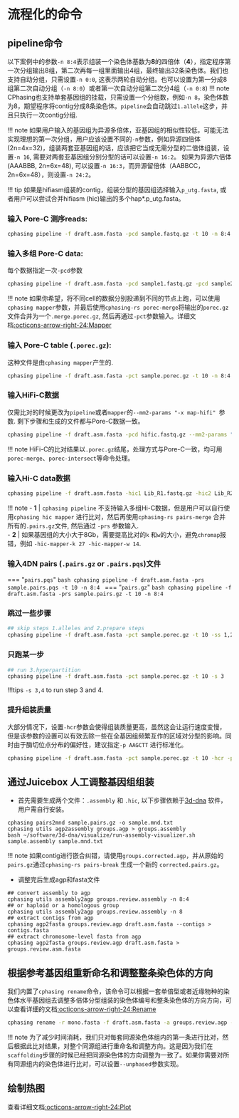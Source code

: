 
# 流程化的命令
## pipeline命令
以下案例中的参数`-n 8:4`表示组装一个染色体基数为**8**的四倍体（**4**），指定程序第一次分组输出8组，第二次再每一组里面输出4组，最终输出32条染色体。我们也支持自动分组，只需设置`-n 0:0`, 这表示两轮自动分组。也可以设置为第一分成8组第二次自动分组（`-n 8:0`）或者第一次自动分组第二次分4组（`-n 0:8`)
!!! note
    CPhasing也支持单套基因组的挂载，只需设置一个分组数，例如`-n 8`，染色体数为8，期望程序将contig分成8条染色体。`pipeline`会自动跳过`1.allele`这步，并且只执行一次contig分组.

!!! note
    如果用户输入的基因组为异源多倍体，亚基因组的相似性较低，可能无法实现理想的第一次分组，用户应该设置不同的`-n`参数，例如异源四倍体(2n=4x=32)，组装两套亚基因组的话，应该把它当成无需分型的二倍体组装，设置`-n 16`, 需要对两套亚基因组分别分型的话可以设置`-n 16:2`。
    如果为异源六倍体(AAABBB, 2n=6x=48), 可以设置`-n 16:3`，而异源留倍体（AABBCC，2n=6x=48），则设置`-n 24:2`。

!!! tip
    如果是hifiasm组装的contig，组装分型的基因组选择输入`p_utg.fasta`, 或者用户可以尝试合并hifiasm (hic)输出的多个hap*.p_utg.fasta。


### 输入 **Pore-C 测序reads**:
```bash
cphasing pipeline -f draft.asm.fasta -pcd sample.fastq.gz -t 10 -n 8:4
```

### 输入多组 **Pore-C data**: 
每个数据指定一次`-pcd`参数
```bash
cphasing pipeline -f draft.asm.fasta -pcd sample1.fastq.gz -pcd sample2.fastq.gz -t 10 -n 8:4
```  
    
!!! note
    如果你希望，将不同cell的数据分别投递到不同的节点上跑，可以使用`cphasing mapper`参数，并最后使用`cphasing-rs porec-merge`将输出的`porec.gz` 文件合并为一个`.merge.porec.gz`, 然后再通过`-pct`参数输入。详细文档[:octicons-arrow-right-24:Mapper](CLI/mapper.zh.md)
   
### 输入 **Pore-C table (`.porec.gz`)**:
这种文件是由`cphasing mapper`产生的.
```bash
cphasing pipeline -f draft.asm.fasta -pct sample.porec.gz -t 10 -n 8:4
```


### 输入**HiFi-C**数据
仅需比对的时候更改为`pipeline`或者`mapper`的`--mm2-params "-x map-hifi" `参数. 剩下步骤和生成的文件都与Pore-C数据一致。
```bash
cphasing pipeline -f draft.asm.fasta -pcd hific.fastq.gz --mm2-params "-x map-hifi" -t 10 -n 8:4
```
!!! note 
    HiFi-C的比对结果以`.porec.gz`结尾，处理方式与Pore-C一致，均可用`porec-merge`、`porec-intersect`等命令处理。

### 输入**Hi-C data**数据
```bash
cphasing pipeline -f draft.asm.fasta -hic1 Lib_R1.fastq.gz -hic2 Lib_R2.fastq.gz -t 10 -n 8:4
```
!!! note
    - **1** | `cphasing pipeline` 不支持输入多组Hi-C数据，但是用户可以自行使用`cphasing hic mapper` 进行比对，然后再使用`cphasing-rs pairs-merge` 合并所有的`.pairs.gz`文件, 然后通过 `-prs` 参数输入.  
    - **2** | 如果基因组的大小大于8Gb，需要提高比对的`k` 和`w`的大小，避免`chromap`报错，例如 `-hic-mapper-k 27 -hic-mapper-w 14`.


### 输入4DN pairs (`.pairs.gz` or `.pairs.pqs`)文件

=== "`pairs.pqs`"
    ```bash
    cphasing pipeline -f draft.asm.fasta -prs sample.pairs.pqs -t 10 -n 8:4
    ```
=== "`pairs.gz`"
    ```bash
    cphasing pipeline -f draft.asm.fasta -prs sample.pairs.gz -t 10 -n 8:4
    ```

### 跳过一些步骤
```bash
## skip steps 1.alleles and 2.prepare steps 
cphasing pipeline -f draft.asm.fasta -pct sample.porec.gz -t 10 -ss 1,2
```
### 只跑某一步
```bash
## run 3.hyperpartition 
cphasing pipeline -f draft.asm.fasta -pct sample.porec.gz -t 10 -s 3
```
!!!tips
    `-s 3,4` to run step 3 and 4.

### 提升组装质量
大部分情况下，设置`-hcr`参数会使得组装质量更高，虽然这会让运行速度变慢，但是该参数的设置可以有效去除一些在全基因组频繁互作的区域对分型的影响。同时由于酶切位点分布的偏好性，建议指定`-p AAGCTT` 进行标准化。
```bash
cphasing pipeline -f draft.asm.fasta -pct sample.porec.gz -t 10 -hcr -p AAGCTT 
```  

## 通过Juicebox 人工调整基因组组装
- 首先需要生成两个文件：`.assembly` 和 `.hic`, 以下步骤依赖于[3d-dna](https://github.com/aidenlab/3d-dna) 软件，用户需自行安装。

```shell
cphasing pairs2mnd sample.pairs.gz -o sample.mnd.txt
cphasing utils agp2assembly groups.agp > groups.assembly
bash ~/software/3d-dna/visualize/run-assembly-visualizer.sh sample.assembly sample.mnd.txt
```
!!! note
    如果contig进行嵌合纠错，请使用`groups.corrected.agp`，并从原始的`pairs.gz`通过`cphasing-rs pairs-break`  生成一个新的 `corrected.pairs.gz`。
    

- 调整完后生成agp和fasta文件
```shell
## convert assembly to agp
cphasing utils assembly2agp groups.review.assembly -n 8:4 
## or haploid or a homologous group
cphasing utils assembly2agp groups.review.assembly -n 8
## extract contigs from agp 
cphasing agp2fasta groups.review.agp draft.asm.fasta --contigs > contigs.fasta
## extract chromosome-level fasta from agp
cphasing agp2fasta groups.review.agp draft.asm.fasta > groups.review.asm.fasta
```


## 根据参考基因组重新命名和调整整条染色体的方向
我们内置了`cphasing rename`命令，该命令可以根据一套单倍型或者近缘物种的染色体水平基因组去调整多倍体分型组装的染色体编号和整条染色体的方向方向，可以查看详细的文档[:octicons-arrow-right-24:Rename](CLI/rename.zh.md)
```bash
cphasing rename -r mono.fasta -f draft.asm.fasta -a groups.review.agp -t 20
```
!!! note 
    为了减少时间消耗，我们只对每套同源染色体组内的第一条进行比对，然后根据此比对结果，对整个同源组进行重命名和调整方向。这是因为我们在`scaffolding`步骤的时候已经把同源染色体的方向调整为一致了。如果你需要对所有同源组内的染色体进行比对，可以设置`--unphased`参数实现。

## 绘制热图
查看详细文档[:octicons-arrow-right-24:Plot](CLI/plot.zh.md)